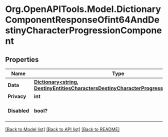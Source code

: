 # Org.OpenAPITools.Model.DictionaryComponentResponseOfint64AndDestinyCharacterProgressionComponent

## Properties

Name | Type | Description | Notes
------------ | ------------- | ------------- | -------------
**Data** | [**Dictionary&lt;string, DestinyEntitiesCharactersDestinyCharacterProgressionComponent&gt;**](DestinyEntitiesCharactersDestinyCharacterProgressionComponent.md) |  | [optional] 
**Privacy** | **int** |  | [optional] 
**Disabled** | **bool?** | If true, this component is disabled. | [optional] 

[[Back to Model list]](../README.md#documentation-for-models) [[Back to API list]](../README.md#documentation-for-api-endpoints) [[Back to README]](../README.md)

